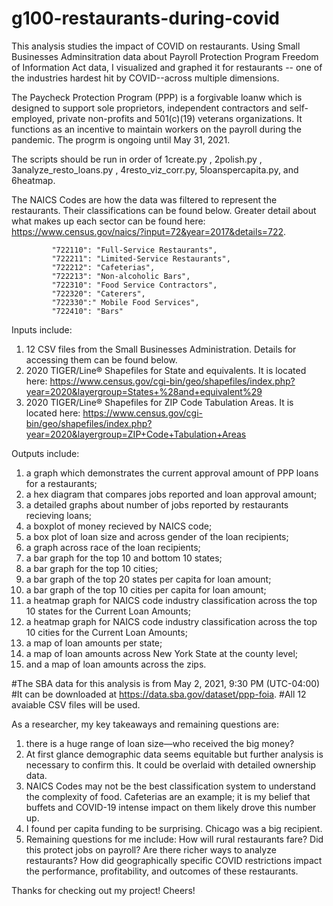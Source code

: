 # g100-restaurants-during-covid
This analysis studies the impact of COVID on restaurants. Using Small Businesses Adminsitration data about Payroll Protection Program Freedom of Information Act data, I visualized and graphed it for restaurants -- one of the industries hardest hit by COVID--across multiple dimensions.

The Paycheck Protection Program (PPP) is a forgivable loanw which is designed to support sole proprietors, independent contractors and self-employed, private non-profits and 501(c)(19) veterans organizations. It functions as an incentive to maintain workers on the payroll during the pandemic. The progrm is ongoing until May 31, 2021.

The scripts should be run in order of 1create.py , 2polish.py , 3analyze_resto_loans.py , 4resto_viz_corr.py, 5loanspercapita.py, and 6heatmap.

The NAICS Codes are how the data was filtered to represent the restaurants. Their classifications can be found below. Greater detail about what makes up each sector can be found here: https://www.census.gov/naics/?input=72&year=2017&details=722. 
             
             "722110": "Full-Service Restaurants",
             "722211": "Limited-Service Restaurants",
             "722212": "Cafeterias",
             "722213": "Non-alcoholic Bars",
             "722310": "Food Service Contractors",
             "722320": "Caterers",
             "722330":" Mobile Food Services",
             "722410": "Bars"

Inputs include: 
1) 12 CSV files from the Small Businesses Administration. Details for accessing them can be found below.
2) 2020 TIGER/Line® Shapefiles for State and equivalents. It is located here: https://www.census.gov/cgi-bin/geo/shapefiles/index.php?year=2020&layergroup=States+%28and+equivalent%29
3) 2020 TIGER/Line® Shapefiles for ZIP Code Tabulation Areas. It is located here: https://www.census.gov/cgi-bin/geo/shapefiles/index.php?year=2020&layergroup=ZIP+Code+Tabulation+Areas

Outputs include: 
1) a graph which demonstrates the current approval amount of PPP loans for a restaurants;
2) a hex diagram that compares jobs reported and loan approval amount;
3) a detailed graphs about number of jobs reported by restaurants recieving loans;
4) a boxplot of money recieved by NAICS code;
5) a box plot of loan size and across gender of the loan recipients;
6) a graph across race of the loan recipients;
7) a bar graph for the top 10 and bottom 10 states;
8) a bar graph for the top 10 cities;
9) a bar graph of the top 20 states per capita for loan amount;
10) a bar graph of the top 10 cities per capita for loan amount;
11) a heatmap graph for NAICS code industry classification across the top 10 states for the Current Loan Amounts;
12) a heatmap graph for NAICS code industry classification across the top 10 cities for the Current Loan Amounts;
13) a map of loan amounts per state;
14) a map of loan amounts across New York State at the county level;
15) and a map of loan amounts across the zips.

#The SBA data for this analysis is from May 2, 2021, 9:30 PM (UTC-04:00)
#It can be downloaded at https://data.sba.gov/dataset/ppp-foia.
#All 12 avaiable CSV files will be used.

As a researcher, my key takeaways and remaining questions are:
1) there is a huge range of loan size—who received the big money?
2) At first glance demographic data seems equitable but further analysis is necessary to confirm this. It could be overlaid with detailed ownership data.
3) NAICS Codes may not be the best classification system to understand the complexity of food. Cafeterias are an example; it is my belief that buffets and COVID-19 intense impact on them likely drove this number up.
4) I found per capita funding to be surprising. Chicago was a big recipient.
5) Remaining questions for me include: How will rural restaurants fare? Did this protect jobs on payroll? Are there richer ways to analyze restaurants? How did geographically specific COVID restrictions impact the performance, profitability, and outcomes of these restaurants. 

Thanks for checking out my project! Cheers!
